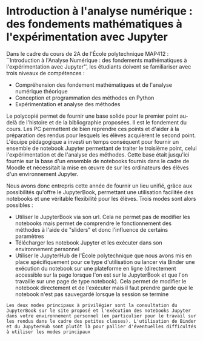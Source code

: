 # Introduction à l'analyse numérique : des fondements mathématiques à l'expérimentation avec Jupyter 

Dans le cadre du cours de 2A de l'École polytechnique MAP412 : ``Introduction à l'Analyse Numérique : des fondements mathématiques à l'expérimentation avec Jupyter'', les étudiants doivent se familiariser avec trois niveaux de compétences : 

- Compréhension des fondement mathématiques et de l'analyse numérique théorique 
- Conception et programmation des méthodes en Python 
- Expérimentation et analyse des méthodes 

Le polycopié permet de fournir une base solide pour le premier point au-delà de l'histoire et de la bibliographie proposées. Il est le fondement du cours. Les PC permettent de bien reprendre ces points et d'aider à la préparation des rendus pour lesquels les élèves acquièrent le second point. L'équipe pédagogique a investi un temps conséquent pour fournir un ensemble de notebook Jupyter permettant de traiter le troisième point, celui l'expérimentation et de l'analyse des méthodes. Cette base était jusqu'ici fournie sur la base d'un ensemble de notebooks fournis dans le cadre de Moodle et nécessitait la mise en œuvre de sur les ordinateurs des élèves d'un environnement Jupyter. 

Nous avons donc entrepris cette année de fournir un lieu unifié, grâce aux possibilités qu'offre le JupyterBook, permettant une utilisation facilitée des notebooks et une véritable flexibilité pour les élèves. Trois modes sont alors possibles : 

- Utiliser le JupyterBook via son url. Cela ne permet pas de modifier les notebooks mais permet de comprendre le fonctionnement des méthodes à l'aide de "sliders" et donc l'influence de certains paramètres
- Télécharger les notebook Jupyter et les exécuter dans son environnement personnel 
- Utiliser le JupyterHub de l'École polytechnique que nous avons mis en place spécifiquement pour ce type d'utilisation ou lancer via Binder une exécution du notebook sur une plateforme en ligne (directement accessible sur la page lorsque l'on est sur le JupyterBook et que l'on travaille sur une page de type notebook). Cela permet de modifier le notebook directement et de l'exécuter mais il faut prendre garde que le notebook n'est pas sauvegardé lorsque la session se termine



```{note}
Les deux modes principaux à privilégier sont la consultation du JupyterBook sur le site proposé et l'exécution des notebooks Jupyter dans votre environnement personnel (en particulier pour le travail sur les rendus dans le cadre des petites classes). L'utilisation de Binder et du JupyterHub sont plutôt là pour pallier d'éventuelles difficultés à utiliser les modes principaux 
```

